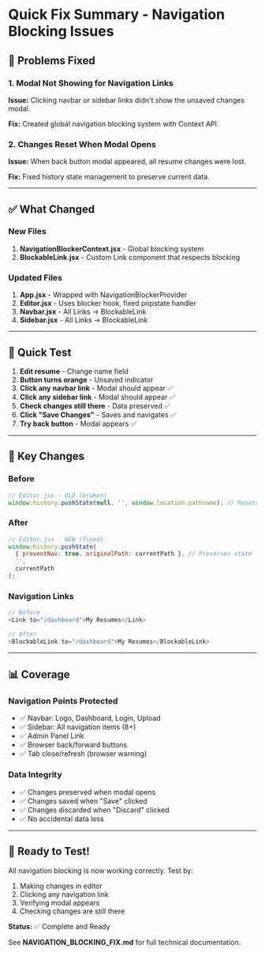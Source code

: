 # Quick Fix Summary - Navigation Blocking Issues

## 🐛 Problems Fixed

### 1. Modal Not Showing for Navigation Links
**Issue:** Clicking navbar or sidebar links didn't show the unsaved changes modal.

**Fix:** Created global navigation blocking system with Context API.

### 2. Changes Reset When Modal Opens
**Issue:** When back button modal appeared, all resume changes were lost.

**Fix:** Fixed history state management to preserve current data.

---

## ✅ What Changed

### New Files
1. **NavigationBlockerContext.jsx** - Global blocking system
2. **BlockableLink.jsx** - Custom Link component that respects blocking

### Updated Files
1. **App.jsx** - Wrapped with NavigationBlockerProvider
2. **Editor.jsx** - Uses blocker hook, fixed popstate handler
3. **Navbar.jsx** - All Links → BlockableLink
4. **Sidebar.jsx** - All Links → BlockableLink

---

## 🧪 Quick Test

1. **Edit resume** - Change name field
2. **Button turns orange** - Unsaved indicator
3. **Click any navbar link** - Modal should appear ✅
4. **Click any sidebar link** - Modal should appear ✅
5. **Check changes still there** - Data preserved ✅
6. **Click "Save Changes"** - Saves and navigates ✅
7. **Try back button** - Modal appears ✅

---

## 🎯 Key Changes

### Before
```javascript
// Editor.jsx - OLD (broken)
window.history.pushState(null, '', window.location.pathname); // Resets state!
```

### After
```javascript
// Editor.jsx - NEW (fixed)
window.history.pushState(
  { preventNav: true, originalPath: currentPath }, // Preserves state
  '',
  currentPath
);
```

### Navigation Links
```javascript
// Before
<Link to="/dashboard">My Resumes</Link>

// After
<BlockableLink to="/dashboard">My Resumes</BlockableLink>
```

---

## 📊 Coverage

### Navigation Points Protected
- ✅ Navbar: Logo, Dashboard, Login, Upload
- ✅ Sidebar: All navigation items (8+)
- ✅ Admin Panel Link
- ✅ Browser back/forward buttons
- ✅ Tab close/refresh (browser warning)

### Data Integrity
- ✅ Changes preserved when modal opens
- ✅ Changes saved when "Save" clicked
- ✅ Changes discarded when "Discard" clicked
- ✅ No accidental data loss

---

## 🚀 Ready to Test!

All navigation blocking is now working correctly. Test by:
1. Making changes in editor
2. Clicking any navigation link
3. Verifying modal appears
4. Checking changes are still there

**Status:** ✅ Complete and Ready

See **NAVIGATION_BLOCKING_FIX.md** for full technical documentation.
